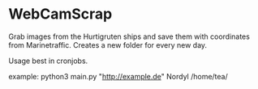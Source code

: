 # WebCamScrap

Grab images from the Hurtigruten ships and save them with coordinates from Marinetraffic.
Creates a new folder for every new day.

Usage best in cronjobs.

example: python3 main.py "http://example.de" Nordyl /home/tea/

